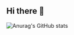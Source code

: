 ## Hi there 👋

![Anurag's GitHub stats](https://github-readme-stats.vercel.app/api?username=taner04&show_icons=true)

